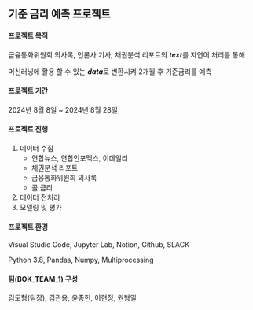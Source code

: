 ## 기준 금리 예측 프로젝트
#### 프로젝트 목적
금융통화위원회 의사록, 언론사 기사, 채권분석 리포트의 ***text***를 자연어 처리를 통해

머신러닝에 활용 할 수 있는 ***data***로 변환시켜 2개월 후 기준금리를 예측
#### 프로젝트 기간
2024년 8월 8일 ~ 2024년 8월 28일
#### 프로젝트 진행
1. 데이터 수집
   - 연합뉴스, 연합인포맥스, 이데일리
   - 채권분석 리포트
   - 금융통화위원회 의사록
   - 콜 금리
2. 데이터 전처리
3. 모델링 및 평가
#### 프로젝트 환경
Visual Studio Code, Jupyter Lab, Notion, Github, SLACK

Python 3.8, Pandas, Numpy, Multiprocessing

#### 팀(BOK_TEAM_1) 구성 

김도형(팀장), 김관용, 윤종헌, 이현정, 원형일
